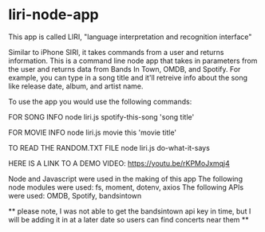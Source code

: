 # liri-node-app

This app is called LIRI, "language interpretation and recognition interface"

Similar to iPhone SIRI, it takes commands from a user and returns information. This is a command line node app that takes in parameters from the user and returns data from Bands In Town, OMDB, and Spotify.  For example, you can type in a song title and it'll retreive info about the song like release date, album, and artist name. 

To use the app you would use the following commands: 

FOR SONG INFO 
node liri.js spotify-this-song 'song title'

FOR MOVIE INFO
node liri.js movie this 'movie title'

TO READ THE RANDOM.TXT FILE
node liri.js do-what-it-says


HERE IS A LINK TO A DEMO VIDEO: https://youtu.be/rKPMoJxmqj4


Node and Javascript were used in the making of this app
The following node modules were used: fs, moment, dotenv, axios
The following APIs were used: OMDB, Spotify, bandsintown


** please note, I was not able to get the bandsintown api key in time, but I will be adding it in at a later date so users can find concerts near them **